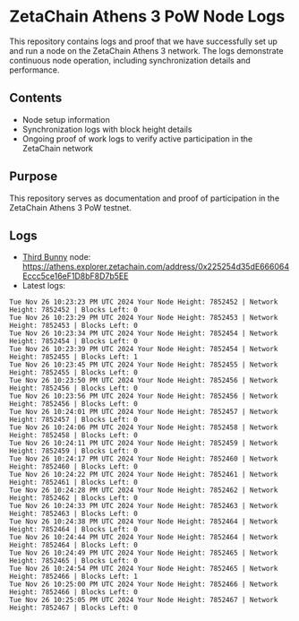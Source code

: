 # ZetaChain Athens 3 PoW Node Logs
This repository contains logs and proof that we have successfully set up and run a node on the ZetaChain Athens 3 network. The logs demonstrate continuous node operation, including synchronization details and performance.

## Contents
- Node setup information
- Synchronization logs with block height details
- Ongoing proof of work logs to verify active participation in the ZetaChain network

## Purpose
This repository serves as documentation and proof of participation in the ZetaChain Athens 3 PoW testnet.

## Logs

- [Third Bunny](https://thirdbunny.xyz/) node: https://athens.explorer.zetachain.com/address/0x225254d35dE666064Eccc5ce16eF1D8bF8D7b5EE
- Latest logs:
```
Tue Nov 26 10:23:23 PM UTC 2024 Your Node Height: 7852452 | Network Height: 7852452 | Blocks Left: 0
Tue Nov 26 10:23:29 PM UTC 2024 Your Node Height: 7852453 | Network Height: 7852453 | Blocks Left: 0
Tue Nov 26 10:23:34 PM UTC 2024 Your Node Height: 7852454 | Network Height: 7852454 | Blocks Left: 0
Tue Nov 26 10:23:39 PM UTC 2024 Your Node Height: 7852454 | Network Height: 7852455 | Blocks Left: 1
Tue Nov 26 10:23:45 PM UTC 2024 Your Node Height: 7852455 | Network Height: 7852455 | Blocks Left: 0
Tue Nov 26 10:23:50 PM UTC 2024 Your Node Height: 7852456 | Network Height: 7852456 | Blocks Left: 0
Tue Nov 26 10:23:56 PM UTC 2024 Your Node Height: 7852456 | Network Height: 7852456 | Blocks Left: 0
Tue Nov 26 10:24:01 PM UTC 2024 Your Node Height: 7852457 | Network Height: 7852457 | Blocks Left: 0
Tue Nov 26 10:24:06 PM UTC 2024 Your Node Height: 7852458 | Network Height: 7852458 | Blocks Left: 0
Tue Nov 26 10:24:11 PM UTC 2024 Your Node Height: 7852459 | Network Height: 7852459 | Blocks Left: 0
Tue Nov 26 10:24:17 PM UTC 2024 Your Node Height: 7852460 | Network Height: 7852460 | Blocks Left: 0
Tue Nov 26 10:24:22 PM UTC 2024 Your Node Height: 7852461 | Network Height: 7852461 | Blocks Left: 0
Tue Nov 26 10:24:28 PM UTC 2024 Your Node Height: 7852462 | Network Height: 7852462 | Blocks Left: 0
Tue Nov 26 10:24:33 PM UTC 2024 Your Node Height: 7852463 | Network Height: 7852463 | Blocks Left: 0
Tue Nov 26 10:24:38 PM UTC 2024 Your Node Height: 7852464 | Network Height: 7852464 | Blocks Left: 0
Tue Nov 26 10:24:44 PM UTC 2024 Your Node Height: 7852464 | Network Height: 7852464 | Blocks Left: 0
Tue Nov 26 10:24:49 PM UTC 2024 Your Node Height: 7852465 | Network Height: 7852465 | Blocks Left: 0
Tue Nov 26 10:24:54 PM UTC 2024 Your Node Height: 7852465 | Network Height: 7852466 | Blocks Left: 1
Tue Nov 26 10:25:00 PM UTC 2024 Your Node Height: 7852466 | Network Height: 7852466 | Blocks Left: 0
Tue Nov 26 10:25:05 PM UTC 2024 Your Node Height: 7852467 | Network Height: 7852467 | Blocks Left: 0
```
